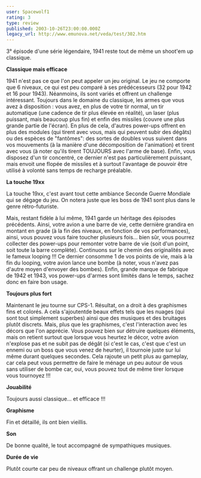 ```yaml
---
user: Spacewolf1
rating: 3
type: review
published: 2003-10-26T23:00:00.000Z
legacy_url: http://www.emunova.net/veda/test/302.htm
---
```

3° épisode d'une série légendaire, 1941 reste tout de même un shoot'em up classique.  

  

**Classique mais efficace**  

1941 n'est pas ce que l'on peut appeler un jeu original. Le jeu ne comporte que 6 niveaux, ce qui est peu comparé à ses prédécesseurs (32 pour 1942 et 16 pour 1943). Néanmoins, ils sont variés et offrent un challenge intéressant. Toujours dans le domaine du classique, les armes que vous avez à disposition : vous avez, en plus de votre tir normal, un tir automatique (une cadence de tir plus élevée en réalité), un laser (plus puissant, mais beaucoup plus fin) et enfin des missiles (couvre une plus grande partie de l'écran). En plus de cela, d'autres power-ups offrent en plus des modules (qui tirent avec vous, mais qui peuvent subir des dégâts) ou des espèces de "fantômes": des sortes de doubles vous suivent dans vos mouvements (à la manière d'une décomposition de l'animation) et tirent avec vous (à noter qu'ils tirent TOUJOURS avec l'arme de base). Enfin, vous disposez d'un tir concentré, ce dernier n'est pas particulièrement puissant, mais envoit une flopée de missiles et à surtout l'avantage de pouvoir être utilisé à volonté sans temps de recharge préalable.  

  

**La touche 19xx**  

La touche 19xx, c'est avant tout cette ambiance Seconde Guerre Mondiale qui se dégage du jeu. On notera juste que les boss de 1941 sont plus dans le genre rétro-futuriste.  

Mais, restant fidèle à lui même, 1941 garde un héritage des épisodes précédents. Ainsi, votre avion a une barre de vie, cette dernière grandira en montant en grade (à la fin des niveaux, en fonction de vos performances), ainsi, vous pouvez vous faire toucher plusieurs fois... bien sûr, vous pourrez collecter des power-ups pour remonter votre barre de vie (soit d'un point, soit toute la barre complète). Continuons sur le chemin des originalités avec le fameux looping !!! Ce dernier consomme 1 de vos points de vie, mais à la fin du looping, votre avion lance une bombe (à noter, vous n'avez pas d'autre moyen d'envoyer des bombes). Enfin, grande marque de fabrique de 1942 et 1943, vos power-ups d'armes sont limités dans le temps, sachez donc en faire bon usage.  

  

**Toujours plus fort**  

Maintenant le jeu tourne sur CPS-1\. Résultat, on a droit à des graphismes fins et colorés. A cela s'ajoutentde beaux effets tels que les nuages (qui sont tout simplement superbes) ainsi que des musiques et des bruitages plutôt discrets. Mais, plus que les graphismes, c'est l'interaction avec les décors que l'on apprécie. Vous pouvez bien sur détruire quelques éléments, mais on retient surtout que lorsque vous heurtez le décor, votre avion n'explose pas et ne subit pas de dégât (si c'est le cas, c'est que c'est un ennemi ou un boss que vous venez de heurter), il tournoie juste sur lui même durant quelques secondes. Cela rajoute un petit plus au gameplay, car cela peut vous permettre de faire le ménage un peu autour de vous sans utiliser de bombe car, oui, vous pouvez tout de même tirer lorsque vous tournoyez !!!  

  

  

**Jouabilité**  

Toujours aussi classique... et efficace !!!  

**Graphisme**  

Fin et détaillé, ils ont bien vieillis.  

**Son**  

De bonne qualité, le tout accompagné de sympathiques musiques.  

**Durée de vie**  

Plutôt courte car peu de niveaux offrant un challenge plutôt moyen.